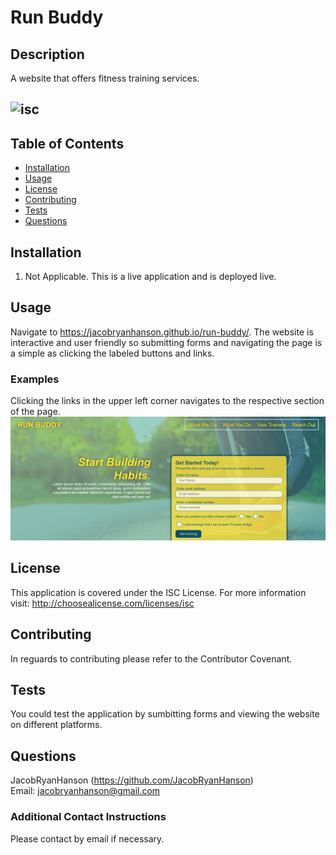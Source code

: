 # Run Buddy

## Description
A website that offers fitness training services.

## ![isc](https://img.shields.io/badge/license-ISC-green?&style=for-the-badge) 
## Table of Contents
* [Installation](#installation)
* [Usage](#usage)
* [License](#license)
* [Contributing](#contributing)
* [Tests](#tests)
* [Questions](#questions)

## Installation
1. Not Applicable. This is a live application and is deployed live.<br/>

## Usage
Navigate to https://jacobryanhanson.github.io/run-buddy/. The website is interactive and user friendly so submitting forms and navigating the page is a simple as clicking the labeled buttons and links.<br/>
### Examples
Clicking the links in the upper left corner navigates to the respective section of the page.<br/>
![run-buddy-nav](./assets/images/run-buddy-nav.png)<br/>

## License
This application is covered under the ISC License.
For more information visit: http://choosealicense.com/licenses/isc

## Contributing
In reguards to contributing please refer to the Contributor Covenant.

## Tests
You could test the application by sumbitting forms and viewing the website on different platforms.<br/>

## Questions
JacobRyanHanson (https://github.com/JacobRyanHanson)<br/>
Email: jacobryanhanson@gmail.com
### Additional Contact Instructions
Please contact by email if necessary.
